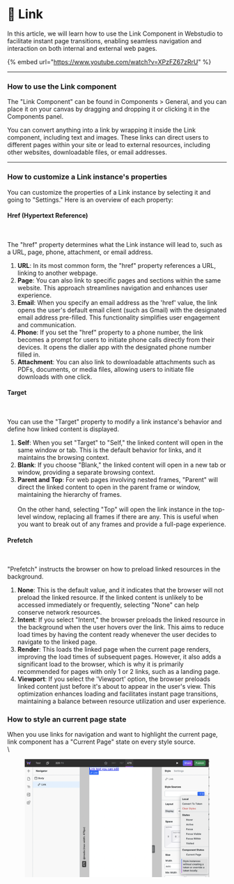 # 🔗 Link

In this article, we will learn how to use the Link Component in Webstudio to facilitate instant page transitions, enabling seamless navigation and interaction on both internal and external web pages.

{% embed url="https://www.youtube.com/watch?v=XPzFZ67zRrU" %}

***

### How to use the Link component

The "Link Component" can be found in Components > General, and you can place it on your canvas by dragging and dropping it or clicking it in the Components panel.

You can convert anything into a link by wrapping it inside the Link component, including text and images. These links can direct users to different pages within your site or lead to external resources, including other websites, downloadable files, or email addresses.

***

### How to customize a Link instance's properties

You can customize the properties of a Link instance by selecting it and going to "Settings." Here is an overview of each property:

#### Href (Hypertext Reference)

<figure><img src="../../.gitbook/assets/Mask_group_IidxWSFrpfv1FljERzYHo.avif" alt=""><figcaption></figcaption></figure>

The "href" property determines what the Link instance will lead to, such as a URL, page, phone, attachment, or email address.

1. **URL**: In its most common form, the "href" property references a URL, linking to another webpage.
2. **Page**: You can also link to specific pages and sections within the same website. This approach streamlines navigation and enhances user experience.
3. **Email**: When you specify an email address as the 'href' value, the link opens the user's default email client (such as Gmail) with the designated email address pre-filled. This functionality simplifies user engagement and communication.
4. **Phone**: If you set the "href" property to a phone number, the link becomes a prompt for users to initiate phone calls directly from their devices. It opens the dialler app with the designated phone number filled in.
5. **Attachment**: You can also link to downloadable attachments such as PDFs, documents, or media files, allowing users to initiate file downloads with one click.

#### Target

<figure><img src="../../.gitbook/assets/Mask_group-1_E-3k5yfSy8NojJjjkjPZl.avif" alt=""><figcaption></figcaption></figure>

You can use the "Target" property to modify a link instance's behavior and define how linked content is displayed.

1. **Self**: When you set "Target" to "Self," the linked content will open in the same window or tab. This is the default behavior for links, and it maintains the browsing context.
2. **Blank**: If you choose "Blank," the linked content will open in a new tab or window, providing a separate browsing context.
3. **Parent and Top**: For web pages involving nested frames, "Parent" will direct the linked content to open in the parent frame or window, maintaining the hierarchy of frames.\
   \
   On the other hand, selecting "Top" will open the link instance in the top-level window, replacing all frames if there are any. This is useful when you want to break out of any frames and provide a full-page experience.

#### Prefetch

<figure><img src="../../.gitbook/assets/Mask_group-2_9wlKH3AlsVuvSJJcKDzK0.avif" alt=""><figcaption></figcaption></figure>

"Prefetch" instructs the browser on how to preload linked resources in the background.

1. **None**: This is the default value, and it indicates that the browser will not preload the linked resource. If the linked content is unlikely to be accessed immediately or frequently, selecting "None" can help conserve network resources.
2. **Intent**: If you select "Intent," the browser preloads the linked resource in the background when the user hovers over the link. This aims to reduce load times by having the content ready whenever the user decides to navigate to the linked page.
3. **Render**: This loads the linked page when the current page renders, improving the load times of subsequent pages. However, it also adds a significant load to the browser, which is why it is primarily recommended for pages with only 1 or 2 links, such as a landing page.
4. **Viewport**: If you select the 'Viewport' option, the browser preloads linked content just before it's about to appear in the user's view. This optimization enhances loading and facilitates instant page transitions, maintaining a balance between resource utilization and user experience.



### How to style an current page state

When you use links for navigation and want to highlight the current page, link component has a "Current Page" state on every style source.\
\


<figure><img src="../../.gitbook/assets/Screenshot 2024-07-19 at 18.15.28.png" alt=""><figcaption></figcaption></figure>
